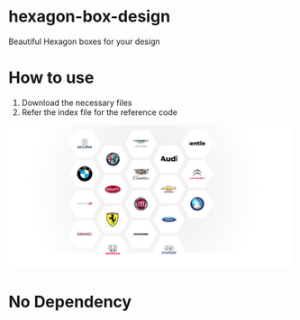 # hexagon-box-design
Beautiful Hexagon boxes for your design

# How to use
1. Download the necessary files
2. Refer the index file for the reference code

![alt text](https://github.com/Yogen-Pokhrel/hexagon-box-design/blob/master/assets/2021-06-19_15-37.png?raw=true)
# No Dependency

